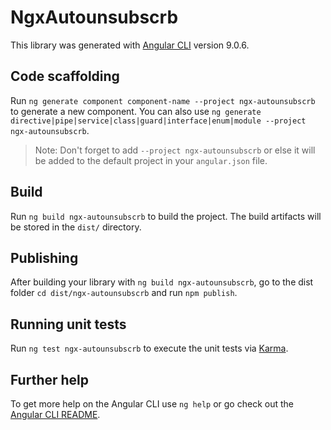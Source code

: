 # NgxAutounsubscrb

This library was generated with [Angular CLI](https://github.com/angular/angular-cli) version 9.0.6.

## Code scaffolding

Run `ng generate component component-name --project ngx-autounsubscrb` to generate a new component. You can also use `ng generate directive|pipe|service|class|guard|interface|enum|module --project ngx-autounsubscrb`.
> Note: Don't forget to add `--project ngx-autounsubscrb` or else it will be added to the default project in your `angular.json` file. 

## Build

Run `ng build ngx-autounsubscrb` to build the project. The build artifacts will be stored in the `dist/` directory.

## Publishing

After building your library with `ng build ngx-autounsubscrb`, go to the dist folder `cd dist/ngx-autounsubscrb` and run `npm publish`.

## Running unit tests

Run `ng test ngx-autounsubscrb` to execute the unit tests via [Karma](https://karma-runner.github.io).

## Further help

To get more help on the Angular CLI use `ng help` or go check out the [Angular CLI README](https://github.com/angular/angular-cli/blob/master/README.md).
